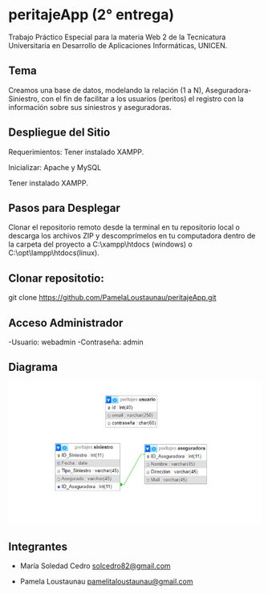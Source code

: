 # peritajeApp (2° entrega)

Trabajo Práctico Especial para la materia Web 2 de la Tecnicatura Universitaria en Desarrollo de Aplicaciones Informáticas, UNICEN.


## Tema

Creamos una base de datos, modelando la relación (1 a N), Aseguradora-Siniestro, con el fin de facilitar a los usuarios (peritos) el registro con la información sobre sus siniestros y aseguradoras.

## Despliegue del Sitio

Requerimientos:
Tener instalado XAMPP.

Inicializar: 
Apache y MySQL

Tener instalado XAMPP.

## Pasos para Desplegar
Clonar el repositorio remoto desde la terminal en tu repositorio local o descarga los archivos ZIP y descomprímelos en tu computadora dentro de la carpeta del proyecto a C:\xampp\htdocs (windows) o C:\opt\lampp\htdocs(linux).

## Clonar repositotio: 

git clone https://github.com/PamelaLoustaunau/peritajeApp.git 

## Acceso Administrador
-Usuario: webadmin -Contraseña: admin



## Diagrama

![Diagrama](database/diagrama-db.png)


## Integrantes

- María Soledad Cedro  solcedro82@gmail.com

- Pamela Loustaunau  pamelitaloustaunau@gmail.com




